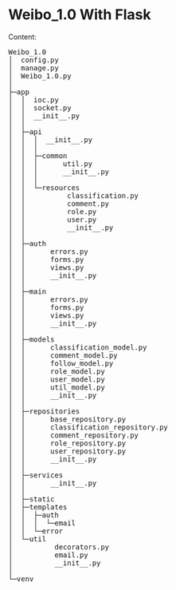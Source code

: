 # Weibo_1.0 With Flask
Content:
<pre>
Weibo_1.0
│  config.py
│  manage.py
│  Weibo_1.0.py
│
├─app
│  │  ioc.py
│  │  socket.py
│  │  __init__.py
│  │
│  ├─api
│  │  │  __init__.py
│  │  │
│  │  ├─common
│  │  │      util.py
│  │  │      __init__.py
│  │  │
│  │  └─resources
│  │          classification.py
│  │          comment.py
│  │          role.py
│  │          user.py
│  │          __init__.py
│  │
│  ├─auth
│  │      errors.py
│  │      forms.py
│  │      views.py
│  │      __init__.py
│  │
│  ├─main
│  │      errors.py
│  │      forms.py
│  │      views.py
│  │      __init__.py
│  │
│  ├─models
│  │      classification_model.py
│  │      comment_model.py
│  │      follow_model.py
│  │      role_model.py
│  │      user_model.py
│  │      util_model.py
│  │      __init__.py
│  │
│  ├─repositories
│  │      base_repository.py
│  │      classification_repository.py
│  │      comment_repository.py
│  │      role_repository.py
│  │      user_repository.py
│  │      __init__.py
│  │
│  ├─services
│  │      __init__.py
│  │
│  ├─static
│  ├─templates
│  │  ├─auth
│  │  │  └─email
│  │  └─error
│  └─util
│          decorators.py
│          email.py
│          __init__.py
│
└─venv
</pre>
